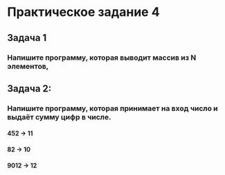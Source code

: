 # Практическое задание 4
## Задача 1
### Напишите программу, которая выводит массив из N элементов,


## Задача 2:
### Напишите программу, которая принимает на вход число и выдаёт сумму цифр в числе.
#### 452 -> 11
#### 82 -> 10
#### 9012 -> 12

